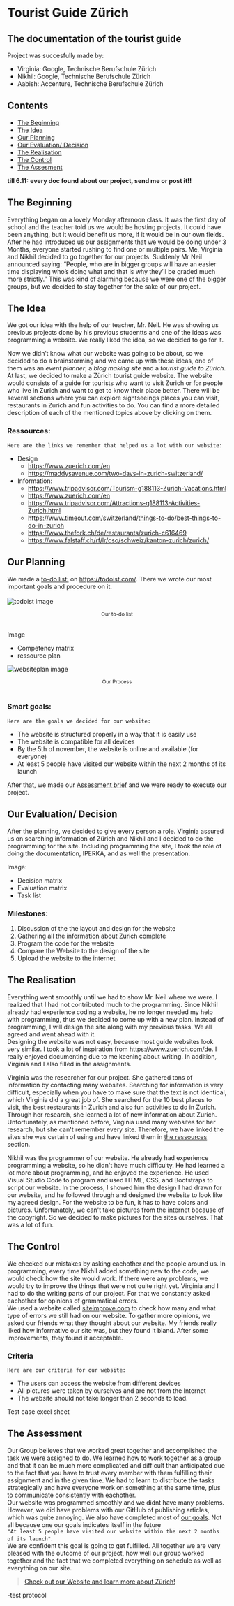 # Tourist Guide Zürich
## The documentation of the tourist guide

Project was succesfully made by:
- Virginia: Google, Technische Berufschule Zürich
- Nikhil: Google, Technische Berufschule Zürich
- Aabish: Accenture, Technische Berufschule Zürich

## Contents
- [The Beginning](#thebeginning)
- [The Idea](#theidea)
- [Our Planning](#theplanning)
- [Our Evaluation/ Decision](#theevalanddec)
- [The Realisation](#therealisation)
- [The Control](#thecontrol)
- [The Assesment](#theassesment)


**till 6.11:**
**every doc found about our project, send me or post it!!**

<a name="thebeginning"></a>
## The Beginning
Everything began on a lovely Monday afternoon class. It was the first day of school and the teacher told us we would be hosting projects. It could have been anything, but it would benefit us more, if it would be in our own fields. 
After he had introduced us our assignments that we would be doing under 3 Months, everyone started rushing to find one or multiple pairs. Me, Virginia and Nikhil decided to go together for our projects. Suddenly Mr Neil announced saying: “People, who are in bigger groups will have an easier time displaying who’s doing what and that is why they’ll be graded much more strictly.” This was kind of alarming because we were one of the bigger groups, but we decided to stay together for the sake of our project.

<a name="theidea"></a>
## The Idea
We got our idea with the help of our teacher, Mr. Neil. He was showing us previous projects done by his previous studentts and one of the ideas was programming a website. We really liked the idea, so we decided to go for it.

Now we didn’t know what our website was going to be about, so we decided to do a brainstorming and we came up with these ideas, one of them was an *event planner*, a *blog making site* and a *tourist guide to Zürich*. At last, we decided to make a Zürich tourist guide website. 
The website would consists of a guide for tourists who want to visit Zurich or for people who live in Zurich and want to get to know their place better.
There will be several sections where you can explore sightseeings places you can visit, restaurants in Zurich and fun activities to do.
You can find a more detailed description of each of the mentioned topics above by clicking on them.

### Ressources: <a name="ther"></a>
```Here are the links we remember that helped us a lot with our website:```
- Design
  - https://www.zuerich.com/en
  - https://maddysavenue.com/two-days-in-zurich-switzerland/
- Information: 
  - https://www.tripadvisor.com/Tourism-g188113-Zurich-Vacations.html
  - https://www.zuerich.com/en
  - https://www.tripadvisor.com/Attractions-g188113-Activities-Zurich.html
  - https://www.timeout.com/switzerland/things-to-do/best-things-to-do-in-zurich
  - https://www.thefork.ch/de/restaurants/zurich-c616469
  - https://www.falstaff.ch/rf/lr/cso/schweiz/kanton-zurich/zurich/

<a name="theplanning"></a>
## Our Planning
We made a [to-do list:](https://todoist.com/API/v9.0/import/project_from_url?t_url=https%3A%2F%2Fd1aspxi4rjqbaz.cloudfront.net%2F1e6dcf9bda9bd78f5e18da0de6edeca8_TBZ%2520Website%2520Project.csv) on https://todoist.com/. There we wrote our most important goals and procedure on it.</br></br>
![todoist image](/../main/Documentation/asssignment_images/tgz-website-todoist.png)
<center><sub>Our to-do list</br></sub></center></br> 

Image
-	Competency matrix
- ressource plan </br> 

![websiteplan image](/../main/Documentation/asssignment_images/tgz-website-plan.png)
<center><sub>Our Process</br></sub></center></br> 


### Smart goals:<a name="thegoals"></a>
```Here are the goals we decided for our website:```
- The website is structured properly in a way that it is easily use
- The website is compatible for all devices
- By the 5th of november, the website is online and available (for everyone)
- At least 5 people have visited our website within the next 2 months of its launch

 After that, we made our [Assessment brief](https://docs.google.com/document/d/1eTr6faLNu0i9bR0ShboSFeq028kOjQ7R/edit?usp=sharing&ouid=101317544645534986868&rtpof=true&sd=true) and we were ready to execute our project.
 
<a name="theevalanddec"></a>
## Our Evaluation/ Decision 
After the planning, we decided to give every person a role. Virginia assured us on searching information of Zürich and Nikhil and I decided to do the programming for the site. Including programming the site, I took the role of doing the documentation, IPERKA, and as well the presentation. 

Image:
-	Decision matrix
-	Evaluation matrix
-	Task list

### Milestones:
1. Discussion of the the layout and design for the website
2. Gathering all the information about Zurich complete
3. Program the code for the website
4. Compare the Website to the design of the site
5. Upload the website to the internet

<a name="therealisation"></a>
## The Realisation
Everything went smoothly until we had to show Mr. Neil where we were. I realized that I had not contributed much to the programming. Since Nikhil already had experience coding a website, he no longer needed my help with programming, thus we decided to come up with a new plan. Instead of programming, I will design the site along with my previous tasks. We all agreed and went ahead with it.<br>
Designing the website was not easy, because most guide websites look very similar. I took a lot of inspiration from https://www.zuerich.com/de. I really enjoyed documenting due to me keening about writing. In addition, Virginia and I also filled in the assignments.

Virginia was the researcher for our project. She gathered tons of information by contacting many websites. Searching for information is very difficult, especially when you have to make sure that the text is not identical, which Virginia did a great job of. She searched for the 10 best places to visit, the best restaurants in Zurich and also fun activities to do in Zurich. Through her research, she learned a lot of new information about Zurich. Unfortunately, as mentioned before, Virginia used many websites for her research, but she can't remember every site. Therefore, we have linked the sites she was certain of using and have linked them in [the ressources](#ther) section. 

Nikhil was the programmer of our website. He already had experience programming a website, so he didn't have much difficulty. He had learned a lot more about programming, and he enjoyed the experience. He used Visual Studio Code to program and used HTML, CSS, and Bootstraps to script our website. In the process, I showed him the design I had drawn for our website, and he followed through and designed the website to look like my agreed design. 
For the website to be fun, it has to have colors and pictures. Unfortunately, we can't take pictures from the internet because of the copyright. So we decided to make pictures for the sites ourselves. That was a lot of fun.

<a name="thecontrol"></a>
## The Control
We checked our mistakes by asking eachother and the people around us. 
In programming, every time Nikhil added something new to the code, we would check how the site would work. If there were any problems, we would try to improve the things that were not quite right yet. Virginia and I had to do the writing parts of our project. For that we constantly asked eachother for opinions of grammatical errors.<br>
We used a website called [siteimprove.com](https://www.siteimprove.com/) to check how many and what type of errors we still had on our website. To gather more opinions, we asked our friends what they thought about our website. My friends really liked how informative our site was, but they found it bland. After some improvements, they found it acceptable.

### Criteria 
```Here are our criteria for our website:```
- The users can access the website from different devices
- All pictures were taken by ourselves and are not from the Internet
- The website should not take longer than 2 seconds to load.

Test case excel sheet

<a name="theassesment"></a>
## The Assessment
Our Group believes that we worked great together and accomplished the task we were assigned to do. We learned how to work together as a group and that it can be much more complicated and difficult than anticipated due to the fact that you have to trust every member with them fulfilling their assignment and in the given time. We had to learn to distribute the tasks strategically and have everyone work on something at the same time, plus to communicate consistently with eachother.</br>
Our website was programmed smoothly and we didnt have many problems. However, we did have problems with our GitHub of publishing articles, which was quite annoying. We also have completed most of [our goals](#thegoals). Not all because one our goals indicates itself in the future </br>
```"At least 5 people have visited our website within the next 2 months of its launch"```. </br>
We are confident this goal is going to get fulfilled.
All together we are very pleased with the outcome of our project, how well our group worked together and the fact that we completed everything on schedule as well as everything on our site.

> [Check out our Website and learn more about Zürich!](https://tourist-guide-zurich.web.app/)

-test protocol
